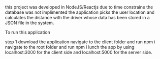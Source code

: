 this project was developed in NodeJS/Reactjs 
due to time constraine the database was not implimented
the application picks the user location and calculates the distance with the driver whose data has been stored in a JSON file in the system.

To run this application

step 1
download the application
navigate to the client folder and run npm i
navigate to the root folder and run npm i
lunch the app by using localhost:3000 for the client side and localhost:5000 for the server side.

